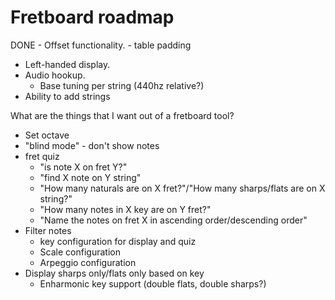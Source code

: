 # Fretboard roadmap

DONE - Offset functionality.
	- table padding
- Left-handed display.
- Audio hookup.
	- Base tuning per string (440hz relative?)
- Ability to add strings

What are the things that I want out of a fretboard tool?

- Set octave
- "blind mode" - don't show notes
- fret quiz
	- "is note X on fret Y?"
	- "find X note on Y string"
	- "How many naturals are on X fret?"/"How many sharps/flats are on X string?"
	- "How many notes in X key are on Y fret?"
	- "Name the notes on fret X in ascending order/descending order"
- Filter notes
	- key configuration for display and quiz
	- Scale configuration
	- Arpeggio configuration
- Display sharps only/flats only based on key
	- Enharmonic key support (double flats, double sharps?)